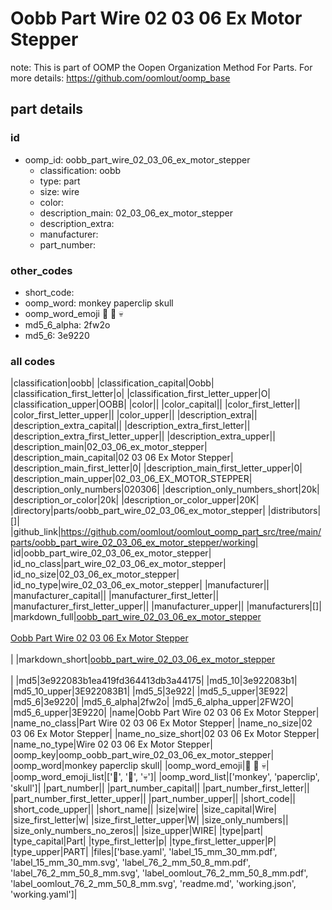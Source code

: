 # Oobb Part Wire 02 03 06 Ex Motor Stepper  

note: This is part of OOMP the Oopen Organization Method For Parts. For more details: https://github.com/oomlout/oomp_base

##  part details





### id
* oomp_id: oobb_part_wire_02_03_06_ex_motor_stepper
  * classification: oobb
  * type: part
  * size: wire
  * color: 
  * description_main: 02_03_06_ex_motor_stepper
  * description_extra: 
  * manufacturer: 
  * part_number: 

### other_codes
* short_code: 
* oomp_word: monkey paperclip skull
* oomp_word_emoji :monkey: :paperclip: :skull:
* md5_6_alpha: 2fw2o
* md5_6: 3e9220

### all codes 
|classification|oobb|
|classification_capital|Oobb|
|classification_first_letter|o|
|classification_first_letter_upper|O|
|classification_upper|OOBB|
|color||
|color_capital||
|color_first_letter||
|color_first_letter_upper||
|color_upper||
|description_extra||
|description_extra_capital||
|description_extra_first_letter||
|description_extra_first_letter_upper||
|description_extra_upper||
|description_main|02_03_06_ex_motor_stepper|
|description_main_capital|02 03 06 Ex Motor Stepper|
|description_main_first_letter|0|
|description_main_first_letter_upper|0|
|description_main_upper|02_03_06_EX_MOTOR_STEPPER|
|description_only_numbers|020306|
|description_only_numbers_short|20k|
|description_or_color|20k|
|description_or_color_upper|20K|
|directory|parts/oobb_part_wire_02_03_06_ex_motor_stepper|
|distributors|[]|
|github_link|https://github.com/oomlout/oomlout_oomp_part_src/tree/main/parts/oobb_part_wire_02_03_06_ex_motor_stepper/working|
|id|oobb_part_wire_02_03_06_ex_motor_stepper|
|id_no_class|part_wire_02_03_06_ex_motor_stepper|
|id_no_size|02_03_06_ex_motor_stepper|
|id_no_type|wire_02_03_06_ex_motor_stepper|
|manufacturer||
|manufacturer_capital||
|manufacturer_first_letter||
|manufacturer_first_letter_upper||
|manufacturer_upper||
|manufacturers|[]|
|markdown_full|[oobb_part_wire_02_03_06_ex_motor_stepper](https://github.com/oomlout/oomlout_oomp_part_src/tree/main/parts/oobb_part_wire_02_03_06_ex_motor_stepper/working)<br>[](https://github.com/oomlout/oomlout_oomp_part_src/tree/main/parts/oobb_part_wire_02_03_06_ex_motor_stepper/working)<br>[Oobb Part Wire 02 03 06 Ex Motor Stepper](https://github.com/oomlout/oomlout_oomp_part_src/tree/main/parts/oobb_part_wire_02_03_06_ex_motor_stepper/working)<br><br>|
|markdown_short|[oobb_part_wire_02_03_06_ex_motor_stepper](https://github.com/oomlout/oomlout_oomp_part_src/tree/main/parts/oobb_part_wire_02_03_06_ex_motor_stepper/working)<br><br>|
|md5|3e922083b1ea419fd364413db3a44175|
|md5_10|3e922083b1|
|md5_10_upper|3E922083B1|
|md5_5|3e922|
|md5_5_upper|3E922|
|md5_6|3e9220|
|md5_6_alpha|2fw2o|
|md5_6_alpha_upper|2FW2O|
|md5_6_upper|3E9220|
|name|Oobb Part Wire 02 03 06 Ex Motor Stepper|
|name_no_class|Part Wire 02 03 06 Ex Motor Stepper|
|name_no_size|02 03 06 Ex Motor Stepper|
|name_no_size_short|02 03 06 Ex Motor Stepper|
|name_no_type|Wire 02 03 06 Ex Motor Stepper|
|oomp_key|oomp_oobb_part_wire_02_03_06_ex_motor_stepper|
|oomp_word|monkey paperclip skull|
|oomp_word_emoji|:monkey: :paperclip: :skull:|
|oomp_word_emoji_list|[':monkey:', ':paperclip:', ':skull:']|
|oomp_word_list|['monkey', 'paperclip', 'skull']|
|part_number||
|part_number_capital||
|part_number_first_letter||
|part_number_first_letter_upper||
|part_number_upper||
|short_code||
|short_code_upper||
|short_name||
|size|wire|
|size_capital|Wire|
|size_first_letter|w|
|size_first_letter_upper|W|
|size_only_numbers||
|size_only_numbers_no_zeros||
|size_upper|WIRE|
|type|part|
|type_capital|Part|
|type_first_letter|p|
|type_first_letter_upper|P|
|type_upper|PART|
|files|['base.yaml', 'label_15_mm_30_mm.pdf', 'label_15_mm_30_mm.svg', 'label_76_2_mm_50_8_mm.pdf', 'label_76_2_mm_50_8_mm.svg', 'label_oomlout_76_2_mm_50_8_mm.pdf', 'label_oomlout_76_2_mm_50_8_mm.svg', 'readme.md', 'working.json', 'working.yaml']|
